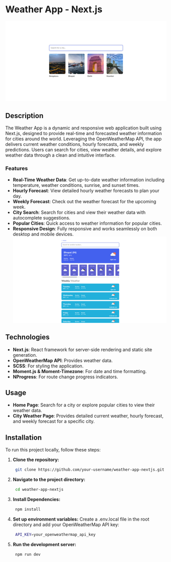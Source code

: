 # Weather App - Next.js

![Weather App Screenshots](public/screenshots/1.png)

## Description

The Weather App is a dynamic and responsive web application built using Next.js, designed to provide real-time and forecasted weather information for cities around the world. Leveraging the OpenWeatherMap API, the app delivers current weather conditions, hourly forecasts, and weekly predictions. Users can search for cities, view weather details, and explore weather data through a clean and intuitive interface.

### Features

- **Real-Time Weather Data**: Get up-to-date weather information including temperature, weather conditions, sunrise, and sunset times.
- **Hourly Forecast**: View detailed hourly weather forecasts to plan your day.
- **Weekly Forecast**: Check out the weather forecast for the upcoming week.
- **City Search**: Search for cities and view their weather data with autocomplete suggestions.
- **Popular Cities**: Quick access to weather information for popular cities.
- **Responsive Design**: Fully responsive and works seamlessly on both desktop and mobile devices.
  ![Weather App Screenshots](public/screenshots/2.png)

## Technologies

- **Next.js**: React framework for server-side rendering and static site generation.
- **OpenWeatherMap API**: Provides weather data.
- **SCSS**: For styling the application.
- **Moment.js & Moment-Timezone**: For date and time formatting.
- **NProgress**: For route change progress indicators.

## Usage

- **Home Page**: Search for a city or explore popular cities to view their weather data.
- **City Weather Page**: Provides detailed current weather, hourly forecast, and weekly forecast for a specific city.

## Installation

To run this project locally, follow these steps:

1. **Clone the repository:**

   ```bash
    git clone https://github.com/your-username/weather-app-nextjs.git
   ```

2. **Navigate to the project directory:**

   ```bash
    cd weather-app-nextjs
   ```

3. **Install Dependencies:**

   ```bash
    npm install
   ```

4. **Set up environment variables:**
   Create a .env.local file in the root directory and add your OpenWeatherMap API key:

   ```bash
    API_KEY=your_openweathermap_api_key
   ```

5. **Run the development server:**

   ```bash
    npm run dev
   ```
